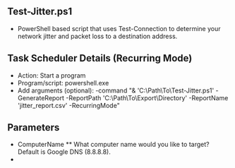 ## Test-Jitter.ps1
* PowerShell based script that uses Test-Connection to determine your network jitter and packet loss to a destination address. 

## Task Scheduler Details (Recurring Mode)
* Action: Start a program
* Program/script: powershell.exe
* Add arguments (optional): -command "& 'C:\Path\To\Test-Jitter.ps1' -GenerateReport -ReportPath 'C:\Path\To\Export\Directory' -ReportName 'jitter_report.csv' -RecurringMode"

## Parameters
* ComputerName
** What computer name would you like to target? Default is Google DNS (8.8.8.8).
* 